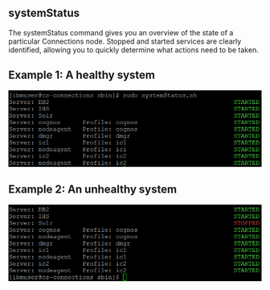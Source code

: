 ## systemStatus

The systemStatus command gives you an overview of the state of a particular Connections node. Stopped and started
services are clearly identified, allowing you to quickly determine what actions need to be taken.

## Example 1: A healthy system

![Healthy system](doc/images/systemStatus1.png)

## Example 2: An unhealthy system

![Unhealthy system](doc/images/systemStatus2.png)